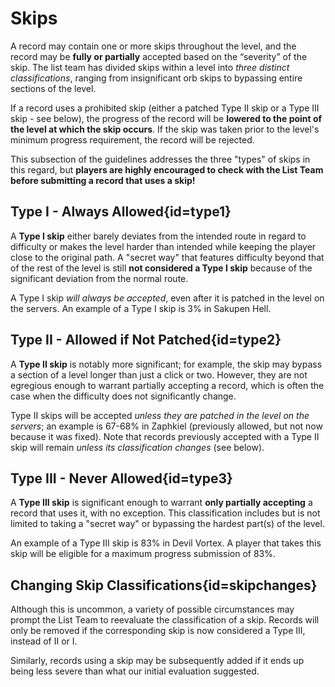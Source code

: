 <div class='panel fade js-scroll-anim' data-anim='fade'>

# Skips

A record may contain one or more skips throughout the level, and the record may be **fully or partially** accepted based on the “severity” of the skip. The list team has divided skips within a level into *three distinct classifications*, ranging from insignificant orb skips to bypassing entire sections of the level. 

If a record uses a prohibited skip (either a patched Type II skip or a Type III skip - see below), the progress of the record will be **lowered to the point of the level at which the skip occurs**. If the skip was taken prior to the level's minimum progress requirement, the record will be rejected.

This subsection of the guidelines addresses the three "types" of skips in this regard, but **players are highly encouraged to check with the List Team before submitting a record that uses a skip!**

## Type I - Always Allowed{id=type1}

A **Type I skip** either barely deviates from the intended route in regard to difficulty or makes the level harder than intended while keeping the player close to the original path. A "secret way" that features difficulty beyond that of the rest of the level is still **not considered a Type I skip** because of the significant deviation from the normal route. 

A Type I skip *will always be accepted*, even after it is patched in the level on the servers. An example of a Type I skip is 3% in Sakupen Hell.

## Type II - Allowed if Not Patched{id=type2}

A **Type II skip** is notably more significant; for example, the skip may bypass a section of a level longer than just a click or two. However, they are not egregious enough to warrant partially accepting a record, which is often the case when the difficulty does not significantly change. 

Type II skips will be accepted *unless they are patched in the level on the servers*; an example is 67-68% in Zaphkiel (previously allowed, but not now because it was fixed). Note that records previously accepted with a Type II skip will remain *unless its classification changes* (see below).

## Type III - Never Allowed{id=type3}

A **Type III skip** is significant enough to warrant **only partially accepting** a record that uses it, with no exception. This classification includes but is not limited to taking a "secret way" or bypassing the hardest part(s) of the level.

An example of a Type III skip is 83% in Devil Vortex. A player that takes this skip will be eligible for a maximum progress submission of 83%.

## Changing Skip Classifications{id=skipchanges}

Although this is uncommon, a variety of possible circumstances may prompt the List Team to reevaluate the classification of a skip. Records will only be removed if the corresponding skip is now considered a Type III, instead of II or I. 

Similarly, records using a skip may be subsequently added if it ends up being less severe than what our initial evaluation suggested.

</div>
